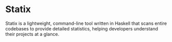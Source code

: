# Statix
Statix is a lightweight, command-line tool written in Haskell that scans entire codebases to provide detailed statistics, helping developers understand their projects at a glance.

